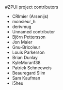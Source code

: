 #ZPUI project contributors

 - CRImier (Arsenijs)
 - monsieur_h
 - derivmug
 - Unnamed contributor
 - Björn Pettersson
 - Jon Maier
 - Gnu-Bricoleur
 - Louis Parkerson
 - Brian Dunlay
 - KyleMoran138
 - Patrick Schneeweis
 - Beauregard Slim
 - Sam Kaufman
 - i5heu

